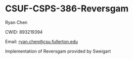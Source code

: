 # CSUF-CSPS-386-Reversgam
Ryan Chen 

CWID: 893219394 

Email: ryan.chen@csu.fullerton.edu

Implementation of Reversgam provided by Sweigart
